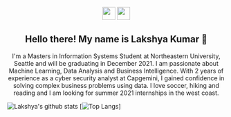 <p align='center'>
<a href="https://www.linkedin.com/in/lakshyakumar24/"><img height="30" src="https://github.com/stephenajulu/WaylonWalker/blob/main/icon/linkedin.png?raw=true"></a>
<a href="https://lakshyakumar.com/"><img height="30" src="https://raw.githubusercontent.com/kumarlakshya24/kumarlakshya24/main/favicon.ico"></a>
</p>

<h2 align="center">Hello there! My name is Lakshya Kumar 👋</h2>
<p align="center">I'm a Masters in Information Systems Student at Northeastern University, Seattle and will be graduating in December 2021.
I am passionate about Machine Learning, Data Analysis and Business Intelligence.
With 2 years of experience as a cyber security analyst at Capgemini, I gained confidence in solving complex business problems using data. I love soccer, hiking and reading and I am looking for summer 2021 internships in the west coast.
</p>

![Lakshya's github stats](https://github-readme-stats.vercel.app/api?username=kumarlakshya24&theme=calm&show_icons=true)
[![Top Langs](https://github-readme-stats.vercel.app/api/top-langs/?username=kumarlakshya24%theme=calm)]
<a>
</a>
<a>
</a>
